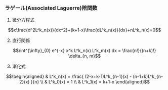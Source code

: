 ### ラゲール(Associated Laguerre)陪関数
1. 微分方程式
```math
x\frac{d^2L^k_n(x)}{dx^2}+(k+1-x)\frac{dL^k_n(x)}{dx}+nL^k_n(x)=0
```
2. 直行関係
```math
\int^{\infty}_{0} e^{-x} x^k L^k_n(x) L^k_m(x) dx = \frac{n!}{(n+k)!} \delta_{n, m}
```
3. 漸化式
```math
\begin{aligned}
& L^k_n(x) = \frac{ (2-x+k-1)L^k_{n-1}(x) - (n-1+k)L^k_{n-2}(x) }{n} \\
& L^k_0(x) = 1 \\
& L^k_1(x) = k+1-x
\end{aligned}
```